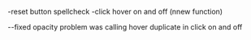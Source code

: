 <!-- Current Updtate -->
-reset button spellcheck
-click hover on and off (nnew function)

--fixed opacity problem was calling hover duplicate in click on and off 